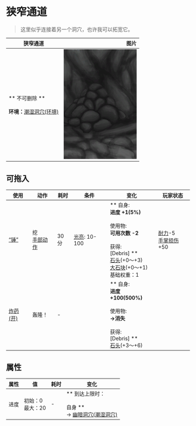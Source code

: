 # 狭窄通道  
> 这里似乎连接着另一个洞穴，也许我可以拓宽它。  
  
  狭窄通道  |   图片   
 ----  |  ----:   
 ** 不可删除 **<br><br>**环境：**[潮湿洞穴(环境)](Env_DampChamber.md)  |  <img decoding="async" src="Sprite/CaveCollapsed.png" href="a.md" style="max-width:300px;max-height:300px;">   
  
## 可拖入  
使用  |  动作  |  耗时  |  条件  |  变化  |  玩家状态  
----  |  ----  |  ----  |  ----  |  ----  |  ----  
[“锤”](tag_Hammer.md)  |  挖<br>[手部动作](HandAction.md)  |  30分  |  [光亮](Light.md): 10-100  |  ** 自身: **<br>进度  +1(5%)<br><br>** 使用物: **<br>可用次数  -2<br><br>** 获得: **<br>** [Debris]  **<br>  [石头](Stone.md)(+0～+3)<br>  [大石块](StoneHeavy.md)(+0～+1)<br>基础权重：1  |  [耐力](Stamina.md)-5<br>[手掌损伤](HandDamage.md)+50  
[炸药(开)](DynamiteOn.md)  |  轰隆！<br>  |  -  |    |  ** 自身: **<br>进度  +100(500%)<br><br>** 使用物: **<br>→消失<br><br>** 获得: **<br>** [Debris]  **<br>  [石头](Stone.md)(+3～+6)<br>  |    
## 属性   
属性  |  值  |  耗时  |  变化  
----  |  ----  |  ----  |  ----  
进度  |  初始：0<br>最大：20  |  -  |  ** 到达上限时： **<br><br>** 自身 **<br>→ [幽暗洞穴(潮湿洞穴)](DarkCaveCaveEntrance.md)  


<script>document.title="狭窄通道 - 卡牌生存百科 Card Survival Wiki";</script>